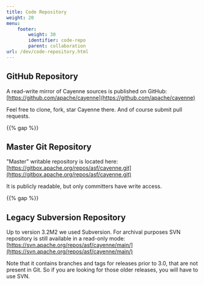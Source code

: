 ```yaml
---
title: Code Repository
weight: 20
menu:  
    footer:
        weight: 30
        identifier: code-repo
        parent: collaboration
url: /dev/code-repository.html
---
```


## GitHub Repository

A read-write mirror of Cayenne sources is published on GitHub:    
[https://github.com/apache/cayenne](https://github.com/apache/cayenne) 

Feel free to clone, fork, star Cayenne there. And of course submit pull requests.

{{% gap %}}


## Master Git Repository

"Master" writable repository is located here:    
[https://gitbox.apache.org/repos/asf/cayenne.git](https://gitbox.apache.org/repos/asf/cayenne.git)

It is publicly readable, but only committers have write access.

{{% gap %}}

## Legacy Subversion Repository

Up to version 3.2M2 we used Subversion. For archival purposes SVN repository is still available 
in a read-only mode:  
[https://svn.apache.org/repos/asf/cayenne/main/](https://svn.apache.org/repos/asf/cayenne/main/)

Note that it contains branches and tags for releases prior to 3.0, that are not present in Git. So if you are looking for those older releases, you will have to use SVN.
